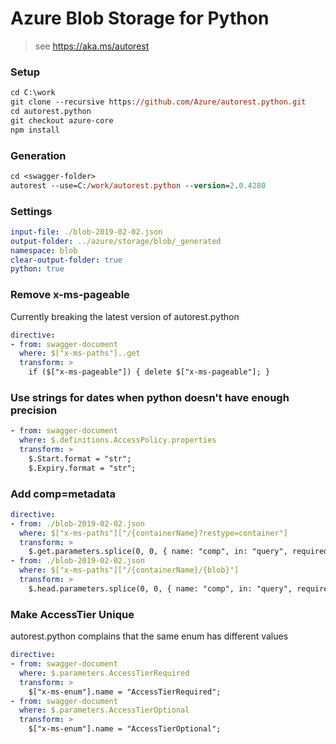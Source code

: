 # Azure Blob Storage for Python

> see https://aka.ms/autorest

### Setup
```ps
cd C:\work
git clone --recursive https://github.com/Azure/autorest.python.git
cd autorest.python
git checkout azure-core
npm install
```

### Generation
```ps
cd <swagger-folder>
autorest --use=C:/work/autorest.python --version=2.0.4280
```

### Settings
``` yaml
input-file: ./blob-2019-02-02.json
output-folder: ../azure/storage/blob/_generated
namespace: blob
clear-output-folder: true
python: true
```

### Remove x-ms-pageable
Currently breaking the latest version of autorest.python
``` yaml
directive:
- from: swagger-document
  where: $["x-ms-paths"]..get
  transform: >
    if ($["x-ms-pageable"]) { delete $["x-ms-pageable"]; }
```

### Use strings for dates when python doesn't have enough precision
``` yaml
- from: swagger-document
  where: $.definitions.AccessPolicy.properties
  transform: >
    $.Start.format = "str";
    $.Expiry.format = "str";
```

### Add comp=metadata
``` yaml
directive:
- from: ./blob-2019-02-02.json
  where: $["x-ms-paths"]["/{containerName}?restype=container"]
  transform: >
    $.get.parameters.splice(0, 0, { name: "comp", in: "query", required: false, type: "string", enum: [ "metadata" ] });
- from: ./blob-2019-02-02.json
  where: $["x-ms-paths"]["/{containerName}/{blob}"]
  transform: >
    $.head.parameters.splice(0, 0, { name: "comp", in: "query", required: false, type: "string", enum: [ "metadata" ] });
```

### Make AccessTier Unique
autorest.python complains that the same enum has different values
``` yaml
directive:
- from: swagger-document
  where: $.parameters.AccessTierRequired
  transform: >
    $["x-ms-enum"].name = "AccessTierRequired";
- from: swagger-document
  where: $.parameters.AccessTierOptional
  transform: >
    $["x-ms-enum"].name = "AccessTierOptional";
```
